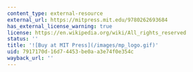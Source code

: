 ```yaml
---
content_type: external-resource
external_url: https://mitpress.mit.edu/9780262693684
has_external_license_warning: true
license: https://en.wikipedia.org/wiki/All_rights_reserved
status: ''
title: '![Buy at MIT Press](/images/mp_logo.gif)'
uid: 7917170d-16d7-4453-be0a-a3e74f0e354c
wayback_url: ''
---
```

